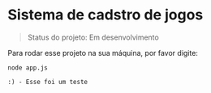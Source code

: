 # Sistema de cadstro de jogos</h1>

> Status do projeto: Em desenvolvimento

Para rodar esse projeto na sua máquina, por favor digite:

```
node app.js

:) - Esse foi um teste
